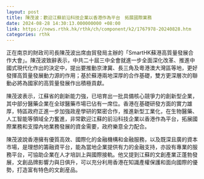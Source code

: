 ```yaml
---
layout: post
title: 陳茂波：歡迎江蘇前沿科技企業以香港作為平台　拓展國際業務
date: 2024-08-28 14:30:13.000000000 +08:00
link: https://news.rthk.hk/rthk/ch/component/k2/1767978-20240828.htm
categories: rthk
---
```


正在南京的財政司司長陳茂波出席由貿發局主辦的「SmartHK蘇港高質量發展合作大會」。陳茂波致辭表示，中共二十屆三中全會就進一步全面深化改革、推進中國式現代化作出的決定中，提出要推動京津冀、長三角及粵港澳大灣區等地，更好發揮高質量發展動力源的作用；基於蘇港兩地深厚的合作基礎，雙方更深層次的聯動必將為國家的高質量發展作出積極貢獻。

陳茂波表示，江蘇省的創新能力強，已培育出一批具備核心競爭力的創新型企業，其中部分醫藥企業在全球醫藥市場已佔有一席位。香港在基礎研發方面的實力雄厚，特區政府正進一步加強政産學研的緊密合作，推進新型工業化，在生物醫藥、人工智能等領域全力奮進，非常歡迎江蘇的前沿科技企業以香港作為平台，拓展國際業務和支撐內地業務發展的資金需要，政府樂意全力配合。

陳茂波說香港擁有優質高效、國際化的金融機構和金融服務，以及既深且廣的資本市場，是理想的籌融資平台，能為當地企業提供有力的金融支持，亦設有專業的服務平台，可協助企業在人才培訓上與國際接軌。他又提到江蘇的文創產業正蓬勃發展，文創品牌影響力與日俱升，可以充分利用香港在知識產權保護和面向國際的優勢，打造富有特色的文創産品。
